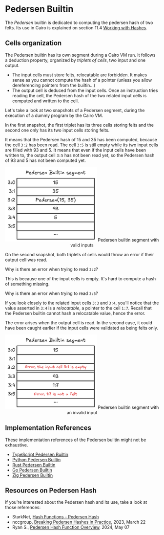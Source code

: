 # Pedersen Builtin

The _Pedersen_ builtin is dedicated to computing the pedersen hash
of two felts. Its use in Cairo is explained on section 11.4 [Working with Hashes](ch11-04-hash.md).

## Cells organization

The Pedersen builtin has its own segment during a Cairo VM run.
It follows a deduction property, organized by _triplets of cells_,
two input and one output.

- The input cells must store felts, relocatable are forbidden.
  It makes sense as you cannot compute the hash of a pointer
  (unless you allow dereferencing pointers from the builtin...)
- The output cell is deduced from the input cells.
  Once an instruction tries reading the cell, the Pedersen hash
  of the two related input cells is computed and written to
  the cell.

Let's take a look at two snapshots of a Pedersen segment,
during the execution of a dummy program by the Cairo VM.

In the first snapshot, the first triplet has its three cells
storing felts and the second one only has its two input cells
storing felts.

It means that the Pedersen hash of 15 and 35 has been computed,
because the cell `3:2` has been read.
The cell `3:5` is still empty while its two input cells are filled
with 93 and 5. It means that even if the input cells have been written to,
the output cell `3:5` has not been read yet, so
the Pedersen hash of 93 and 5 has not been computed yet.

<div align="center">
    <img src="pedersen-builtin-valid.png" alt="valid pedersen builtin segment" width="300px"/>
    <span class="caption">Pedersen builtin segment with valid inputs</span>
</div>

On the second snapshot, both triplets of cells would throw
an error if their output cell was read.

Why is there an error when trying to read `3:2`?

This is because one of the input cells is empty.
It's hard to compute a hash of something missing.

Why is there an error when trying to read `3:5`?

If you look closely to the related input cells `3:3` and `3:4`,
you'll notice that the value asserted in `3:4` is a _relocatable_,
a pointer to the cell `1:7`. Recall that the Pedersen builtin
cannot hash a relocatable value, hence the error.

The error arises when the output cell is read. In the second case,
it could have been caught earlier if the input cells were validated
as being felts only.

<div align="center">
    <img src="pedersen-builtin-error.png" alt="invalid pedersen builtin segment" width="300px"/>
    <span class="caption">Pedersen builtin segment with an invalid input</span>
</div>

## Implementation References

These implementation references of the Pedersen builtin might not be exhaustive.

- [TypeScript Pedersen Builtin](https://github.com/kkrt-labs/cairo-vm-ts/blob/58fd07d81cff4a4bb45c30ab99976ba66f0576ad/src/builtins/pedersen.ts#L4)
- [Python Pedersen Builtin](https://github.com/starkware-libs/cairo-lang/blob/0e4dab8a6065d80d1c726394f5d9d23cb451706a/src/starkware/cairo/lang/builtins/hash/hash_builtin_runner.py)
- [Rust Pedersen Builtin](https://github.com/lambdaclass/cairo-vm/blob/41476335884bf600b62995f0c005be7d384eaec5/vm/src/vm/runners/builtin_runner/hash.rs)
- [Go Pedersen Builtin](https://github.com/NethermindEth/cairo-vm-go/blob/dc02d614497f5e59818313e02d2d2f321941cbfa/pkg/vm/builtins/pedersen.go)
- [Zig Pedersen Builtin](https://github.com/keep-starknet-strange/ziggy-starkdust/blob/55d83e61968336f6be93486d7acf8530ba868d7e/src/vm/builtins/builtin_runner/hash.zig)

## Resources on Pedersen Hash

If you're interested about the Pedersen hash and its use,
take a look at those references:

- StarkNet, [Hash Functions - Pedersen Hash](https://docs.starknet.io/architecture-and-concepts/cryptography/hash-functions/#pedersen-hash)
- nccgroup, [Breaking Pedersen Hashes in Practice](https://research.nccgroup.com/2023/03/22/breaking-pedersen-hashes-in-practice/), 2023, March 22
- Ryan S., [Pedersen Hash Function Overview](https://rya-sge.github.io/access-denied/2024/05/07/pedersen-hash-function/), 2024, May 07
